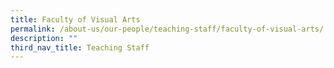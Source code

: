 ```yaml
---
title: Faculty of Visual Arts
permalink: /about-us/our-people/teaching-staff/faculty-of-visual-arts/
description: ""
third_nav_title: Teaching Staff
---
```

